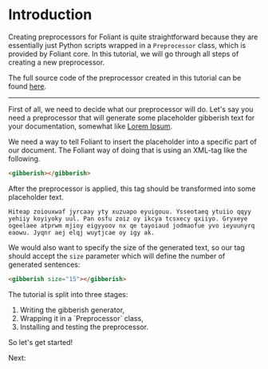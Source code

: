 # Introduction

Creating preprocessors for Foliant is quite straightforward because they are essentially just Python scripts wrapped in a `Preprocessor` class, which is provided by Foliant core. In this tutorial, we will go through all steps of creating a new preprocessor.

The full source code of the preprocessor created in this tutorial can be found [here](https://github.com/foliant-docs/preprocessor_tutorial).

---

First of all, we need to decide what our preprocessor will do. Let's say you need a preprocessor that will generate some placeholder gibberish text for your documentation, somewhat like [Lorem Ipsum](https://lipsum.com/).

We need a way to tell Foliant to insert the placeholder into a specific part of our document. The Foliant way of doing that is using an XML-tag like the following.

```html
<gibberish></gibberish>
```

After the preprocessor is applied, this tag should be transformed into some placeholder text.

```
Hiteap zoiouxwaf jyrcaay yty xuzuapo eyuigouu. Ysseotaeq ytuiio qqyy yehiiy koyiyoky uul. Pan osfu zoiz oy ikcya tcsxecy qxiiyo. Gryxeye ogeelaee atprwm mjioy eigyyoov nx qe tayoiaud jodmaofue yvo ieyuunyrq eaowu. Jyqnr aej elqj wuytjcae oy igy ak.
```

We would also want to specify the size of the generated text, so our tag should accept the `size` parameter which will define the number of generated sentences:

```html
<gibberish size="15"></gibberish>
```

The tutorial is split into three stages:

1. <link src="generator.md">Writing the gibberish generator</link>,
1. <link src="preprocessor.md">Wrapping it in a `Preprocessor` class</link>,
1. <link src="install.md">Installing and testing the preprocessor</link>.

So let's get started!

Next: <link src="generator.md"></link>
